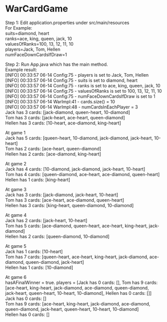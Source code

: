 # WarCardGame
Step 1: Edit application.properties under src/main/resources<br />
For Example:<br />
suits=diamond, heart<br />
ranks=ace, king, queen, jack, 10<br />
valuesOfRanks=100, 13, 12, 11, 10<br />
players=Jack, Tom, Hellen<br />
numFaceDownCardsIfDraw=1<br />

Step 2: Run App.java which has the main method.<br />
Example result:<br />
[INFO] 00:33:57 06-14 Config:75 - players is set to Jack, Tom, Hellen<br />
[INFO] 00:33:57 06-14 Config:75 - suits is set to diamond, heart<br />
[INFO] 00:33:57 06-14 Config:75 - ranks is set to ace, king, queen, jack, 10<br />
[INFO] 00:33:57 06-14 Config:75 - valuesOfRanks is set to 100, 13, 12, 11, 10<br />
[INFO] 00:33:57 06-14 Config:75 - numFaceDownCardsIfDraw is set to 1<br />
[INFO] 00:33:57 06-14 WarImpl:41 - cards.size() = 10<br />
[INFO] 00:33:57 06-14 WarImpl:48 - numCardsInEachPlayer = 3<br />
Jack has 3 cards: [jack-diamond, queen-heart, 10-diamond]<br />
Tom has 3 cards: [jack-heart, ace-heart, queen-diamond]<br />
Hellen has 3 cards: [10-heart, ace-diamond, king-heart]<br />

At game 1<br />
Jack has 5 cards: [queen-heart, 10-diamond, jack-diamond, jack-heart, 10-heart]<br />
Tom has 2 cards: [ace-heart, queen-diamond]<br />
Hellen has 2 cards: [ace-diamond, king-heart]<br />

At game 2<br />
Jack has 4 cards: [10-diamond, jack-diamond, jack-heart, 10-heart]<br />
Tom has 4 cards: [queen-diamond, ace-heart, ace-diamond, queen-heart]<br />
Hellen has 1 cards: [king-heart]<br />

At game 3<br />
Jack has 3 cards: [jack-diamond, jack-heart, 10-heart]<br />
Tom has 3 cards: [ace-heart, ace-diamond, queen-heart]<br />
Hellen has 3 cards: [king-heart, queen-diamond, 10-diamond]<br />

At game 4<br />
Jack has 2 cards: [jack-heart, 10-heart]<br />
Tom has 5 cards: [ace-diamond, queen-heart, ace-heart, king-heart, jack-diamond]<br />
Hellen has 2 cards: [queen-diamond, 10-diamond]<br />

At game 5<br />
Jack has 1 cards: [10-heart]<br />
Tom has 7 cards: [queen-heart, ace-heart, king-heart, jack-diamond, ace-diamond, queen-diamond, jack-heart]<br />
Hellen has 1 cards: [10-diamond]<br />

At game 6<br />
hasAFinalWinner = true. players = [Jack has 0 cards: [], Tom has 9 cards: [ace-heart, king-heart, jack-diamond, ace-diamond, queen-diamond,<br /> jack-heart, queen-heart, 10-heart, 10-diamond], Hellen has 0 cards: []]<br />
Jack has 0 cards: []<br />
Tom has 9 cards: [ace-heart, king-heart, jack-diamond, ace-diamond, queen-diamond, jack-heart, queen-heart, 10-heart, 10-diamond]<br />
Hellen has 0 cards: []<br />
